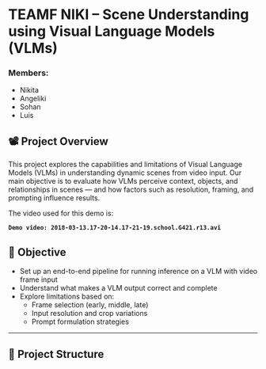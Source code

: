 # TEAMF NIKI – Scene Understanding using Visual Language Models (VLMs)
### Members:
- Nikita
- Angeliki
- Sohan
- Luis

## 📽️ Project Overview

This project explores the capabilities and limitations of Visual Language Models (VLMs) in understanding dynamic scenes from video input. Our main objective is to evaluate how VLMs perceive context, objects, and relationships in scenes — and how factors such as resolution, framing, and prompting influence results.

The video used for this demo is:

**`Demo video: 2018-03-13.17-20-14.17-21-19.school.G421.r13.avi`**

## 🧠 Objective

- Set up an end-to-end pipeline for running inference on a VLM with video frame input
- Understand what makes a VLM output correct and complete
- Explore limitations based on:
  - Frame selection (early, middle, late)
  - Input resolution and crop variations
  - Prompt formulation strategies

---

## 📂 Project Structure


